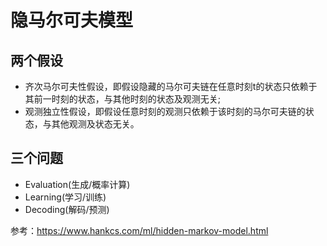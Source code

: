 # 隐马尔可夫模型

## 两个假设
- 齐次马尔可夫性假设，即假设隐藏的马尔可夫链在任意时刻t的状态只依赖于其前一时刻的状态，与其他时刻的状态及观测无关;
- 观测独立性假设，即假设任意时刻的观测只依赖于该时刻的马尔可夫链的状态，与其他观测及状态无关。

## 三个问题
- Evaluation(生成/概率计算)
- Learning(学习/训练)
- Decoding(解码/预测)

参考：https://www.hankcs.com/ml/hidden-markov-model.html
